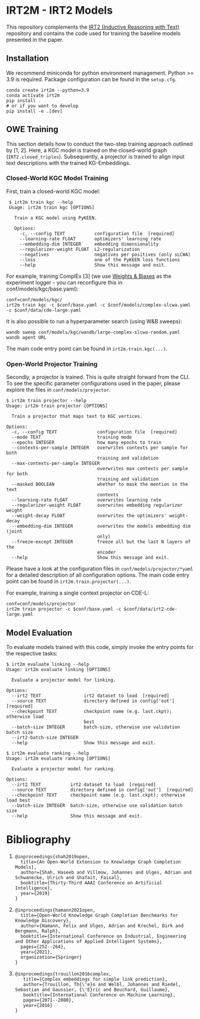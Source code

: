 # IRT2M - IRT2 Models

This repository complements the [IRT2 (Inductive Reasoning with
Text)](https://github.com/lavis-nlp/irt2) repository and contains the
code used for training the baseline models presented in the paper.


## Installation

We recommend miniconda for python environment management. Python >= 3.9
is required. Package configuration can be found in the `setup.cfg`.

```
conda create irt2m --python=3.9
conda activate irt2m
pip install .
# or if you want to develop
pip install -e .[dev]
```

## OWE Training

This section details how to conduct the two-step training approach
outlined by [1, 2]. Here, a KGC model is trained on the closed-world
graph (`IRT2.closed_triples`). Subsequently, a projector is trained to
align input text descriptions with the trained KG-Embeddings.


### Closed-World KGC Model Training

First, train a closed-world KGC model:

```console
 $ irt2m train kgc --help
 Usage: irt2m train kgc [OPTIONS]

   Train a KGC model using PyKEEN.

   Options:
     -c, --config TEXT           configuration file  [required]
     --learning-rate FLOAT       optimizers' learning rate
     --embedding-dim INTEGER     embedding dimensionality
     --regularizer-weight FLOAT  L2-regularization
     --negatives                 negatives per positives (only sLCWA)
     --loss                      one of the PyKEEN loss functions
     --help                      Show this message and exit.
```

For example, training ComplEx [3] (we use [Weights & Biases](http://wandb.ai) as
the experiment logger - you can reconfigure this in conf/models/kgc/base.yaml):

```console
conf=conf/models/kgc/
irt2m train kgc -c $conf/base.yaml -c $conf/models/complex-slcwa.yaml -c $conf/data/cde-large.yaml
```

It is also possible to run a hyperparameter search (using W&B sweeps):

```console
wandb sweep conf/models/kgc/wandb/large-complex-slcwa-random.yaml
wandb agent URL
```

The main code entry point can be found in `irt2m.train.kgc(...)`.


### Open-World Projector Training

Secondly, a projector is trained. This is quite straight forward from
the CLI. To see the specific parameter configurations used in the
paper, please explore the files in `conf/models/projector`.

```console
$ irt2m train projector --help
Usage: irt2m train projector [OPTIONS]

  Train a projector that maps text to KGC vertices.

Options:
  -c, --config TEXT               configuration file  [required]
  --mode TEXT                     training mode
  --epochs INTEGER                how many epochs to train
  --contexts-per-sample INTEGER   overwrites contexts per sample for both
                                  training and validation
  --max-contexts-per-sample INTEGER
                                  overwrites max contexts per sample for both
                                  training and validation
  --masked BOOLEAN                whether to mask the mention in the text
                                  contexts
  --learning-rate FLOAT           overwrites learning rate
  --regularizer-weight FLOAT      overwrites embedding regularizer weight
  --weight-decay FLOAT            overwrites the optimizers' weight-decay
  --embedding-dim INTEGER         overwrites the models embedding dim (joint
                                  only)
  --freeze-except INTEGER         freeze all but the last N layers of the
                                  encoder
  --help                          Show this message and exit.
```

Please have a look at the configuration files in
`conf/models/projector/*yaml` for a detailed description of all
configuration options. The main code entry point can be found in
`irt2m.train.projector(...)`.

For example, training a single context projector on CDE-L:

```console
conf=conf/models/projector
irt2m train projector -c $conf/base.yaml -c $conf/data/irt2-cde-large.yaml
```

## Model Evaluation

To evaluate models trained with this code, simply invoke the
entry points for the respective tasks:

```console
$ irt2m evaluate linking --help
Usage: irt2m evaluate linking [OPTIONS]

  Evaluate a projector model for linking.

Options:
  --irt2 TEXT                irt2 dataset to load  [required]
  --source TEXT              directory defined in config['out']  [required]
  --checkpoint TEXT          checkpoint name (e.g. last.ckpt); otherwise load
                             best
  --batch-size INTEGER       batch-size, otherwise use validation batch size
  --irt2-batch-size INTEGER
  --help                     Show this message and exit.
```

```console
$ irt2m evaluate ranking --help
Usage: irt2m evaluate ranking [OPTIONS]

  Evaluate a projector model for ranking.

Options:
  --irt2 TEXT           irt2 dataset to load  [required]
  --source TEXT         directory defined in config['out']  [required]
  --checkpoint TEXT     checkpoint name (e.g. last.ckpt); otherwise load best
  --batch-size INTEGER  batch-size, otherwise use validation batch size
  --help                Show this message and exit.
```



# Bibliography

1. ```
   @inproceedings{shah2019open,
     title={An Open-World Extension to Knowledge Graph Completion Models},
     author={Shah, Haseeb and Villmow, Johannes and Ulges, Adrian and Schwanecke, Ulrich and Shafait, Faisal},
     booktitle={Thirty-Third AAAI Conference on Artificial Intelligence},
     year={2019}
   }
   ```
2. ```
   @inproceedings{hamann2021open,
     title={Open-World Knowledge Graph Completion Benchmarks for Knowledge Discovery},
     author={Hamann, Felix and Ulges, Adrian and Krechel, Dirk and Bergmann, Ralph},
     booktitle={International Conference on Industrial, Engineering and Other Applications of Applied Intelligent Systems},
     pages={252--264},
     year={2021},
     organization={Springer}
   }
   ```
3. ```
   @inproceedings{trouillon2016complex,
      title={Complex embeddings for simple link prediction},
      author={Trouillon, Th{\'e}o and Welbl, Johannes and Riedel, Sebastian and Gaussier, {\'E}ric and Bouchard, Guillaume},
      booktitle={International Conference on Machine Learning},
      pages={2071--2080},
      year={2016}
   }
   ```
